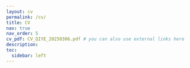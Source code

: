 ```yaml
---
layout: cv
permalink: /cv/
title: CV
nav: true
nav_order: 5
cv_pdf: CV_QIYE_20250306.pdf # you can also use external links here
description: 
toc:
  sidebar: left
---
```

